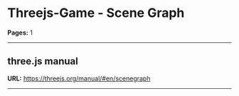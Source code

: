# Threejs-Game - Scene Graph

**Pages:** 1

---

## three.js manual

**URL:** https://threejs.org/manual/#en/scenegraph

---
